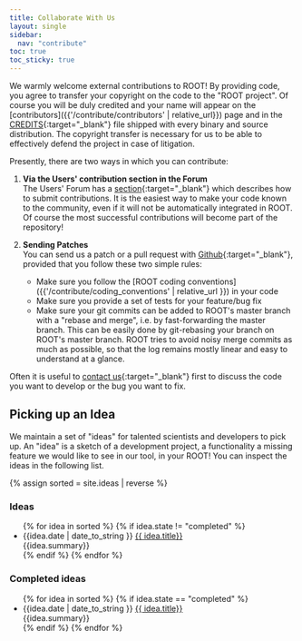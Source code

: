 ```yaml
---
title: Collaborate With Us
layout: single
sidebar:
  nav: "contribute"
toc: true
toc_sticky: true
---
```


We warmly welcome external contributions to  ROOT! By providing code, you agree to
transfer your copyright on the code to the "ROOT project". Of course you will be duly
credited and your name will appear on the
[contributors]({{'/contribute/contributors' | relative_url}}) page and in the
[CREDITS](https://raw.githubusercontent.com/root-mirror/root/master/README/CREDITS){:target="_blank"}
file shipped with every binary and source distribution. The copyright transfer is necessary
for us to be able to effectively defend the project in case of litigation.

Presently, there are two ways in which you can contribute:

1. **Via the Users' contribution section in the Forum** <br>
   The Users' Forum has a [section](https://root-forum.cern.ch/c/my-root-app-and-ideas){:target="_blank"}
   which describes how to submit contributions. It is the
   easiest way to make your code known to the community, even if it will not be
   automatically integrated in ROOT. Of course the most successful contributions will
   become part of the repository!

2. **Sending Patches** <br>
   You can send us a patch or a pull request
   with [Github](https://github.com/root-project/root){:target="_blank"}, provided that you
   follow these two simple rules:

    - Make sure you follow the [ROOT coding conventions]({{'/contribute/coding_conventions' | relative_url }}) in your code
    - Make sure you provide a set of tests for your feature/bug fix
    - Make sure your git commits can be added to ROOT's master branch with a "rebase and merge", i.e. by fast-forwarding the master branch. This can be easily done by git-rebasing your branch on ROOT's master branch. ROOT tries to avoid noisy merge commits as much as possible, so that the log remains mostly linear and easy to understand at a glance.

Often it is useful to [contact us](https://root-forum.cern.ch){:target="_blank"} first to
discuss the code you want to develop or the bug you want to fix.

## Picking up an Idea
We maintain a set of "ideas" for talented scientists and developers to pick up. An "idea" is a sketch of a development project, a functionality a missing feature we would like to see in our tool, in your ROOT! You can inspect the ideas in the following list.

{% assign sorted = site.ideas | reverse %}

### Ideas <a href="{{ 'feed/ideas.xml' | relative_url }}"><img style="width:auto; height:1.0em;" src="{{'/assets/images/feed.svg' | relative_url}}"></a>

<ul>
{% for idea in sorted %}
{% if idea.state != "completed" %}
<li> {{idea.date | date_to_string }} <a href="{{ idea.url | relative_url }}"> {{ idea.title}} </a><br>
{{idea.summary}}
</li>
{% endif %}
{% endfor %}
</ul>

### Completed ideas

<ul>
{% for idea in sorted %}
{% if idea.state == "completed" %}
<li> {{idea.date | date_to_string }} <a href="{{ idea.url | relative_url }}"> {{ idea.title}} </a><br>
{{idea.summary}}
</li>
{% endif %}
{% endfor %}
</ul>
